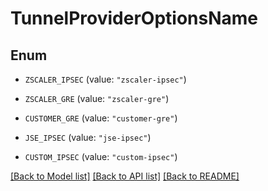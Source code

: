 # TunnelProviderOptionsName

## Enum


* `ZSCALER_IPSEC` (value: `"zscaler-ipsec"`)

* `ZSCALER_GRE` (value: `"zscaler-gre"`)

* `CUSTOMER_GRE` (value: `"customer-gre"`)

* `JSE_IPSEC` (value: `"jse-ipsec"`)

* `CUSTOM_IPSEC` (value: `"custom-ipsec"`)


[[Back to Model list]](../README.md#documentation-for-models) [[Back to API list]](../README.md#documentation-for-api-endpoints) [[Back to README]](../README.md)



